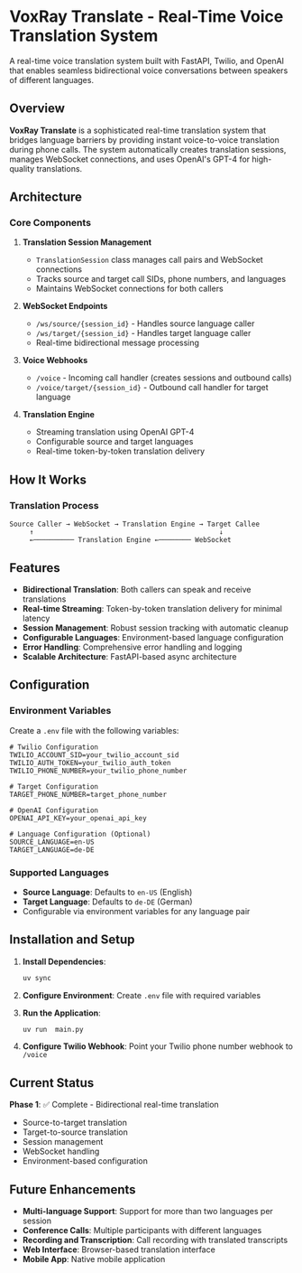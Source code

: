 # VoxRay Translate - Real-Time Voice Translation System

A real-time voice translation system built with FastAPI, Twilio, and OpenAI that enables seamless bidirectional voice conversations between speakers of different languages.

## Overview

**VoxRay Translate** is a sophisticated real-time translation system that bridges language barriers by providing instant voice-to-voice translation during phone calls. The system automatically creates translation sessions, manages WebSocket connections, and uses OpenAI's GPT-4 for high-quality translations.

## Architecture

### Core Components

1. **Translation Session Management**
   - `TranslationSession` class manages call pairs and WebSocket connections
   - Tracks source and target call SIDs, phone numbers, and languages
   - Maintains WebSocket connections for both callers

2. **WebSocket Endpoints**
   - `/ws/source/{session_id}` - Handles source language caller
   - `/ws/target/{session_id}` - Handles target language caller
   - Real-time bidirectional message processing

3. **Voice Webhooks**
   - `/voice` - Incoming call handler (creates sessions and outbound calls)
   - `/voice/target/{session_id}` - Outbound call handler for target language

4. **Translation Engine**
   - Streaming translation using OpenAI GPT-4
   - Configurable source and target languages
   - Real-time token-by-token translation delivery

## How It Works

### Translation Process

```
Source Caller → WebSocket → Translation Engine → Target Callee
     ↑                                              ↓
     ←────────── Translation Engine ←──────── WebSocket
```

## Features

- **Bidirectional Translation**: Both callers can speak and receive translations
- **Real-time Streaming**: Token-by-token translation delivery for minimal latency
- **Session Management**: Robust session tracking with automatic cleanup
- **Configurable Languages**: Environment-based language configuration
- **Error Handling**: Comprehensive error handling and logging
- **Scalable Architecture**: FastAPI-based async architecture

## Configuration

### Environment Variables

Create a `.env` file with the following variables:

```env
# Twilio Configuration
TWILIO_ACCOUNT_SID=your_twilio_account_sid
TWILIO_AUTH_TOKEN=your_twilio_auth_token
TWILIO_PHONE_NUMBER=your_twilio_phone_number

# Target Configuration
TARGET_PHONE_NUMBER=target_phone_number

# OpenAI Configuration
OPENAI_API_KEY=your_openai_api_key

# Language Configuration (Optional)
SOURCE_LANGUAGE=en-US
TARGET_LANGUAGE=de-DE
```

### Supported Languages

- **Source Language**: Defaults to `en-US` (English)
- **Target Language**: Defaults to `de-DE` (German)
- Configurable via environment variables for any language pair


## Installation and Setup

1. **Install Dependencies**:
   ```bash
   uv sync
   ```

2. **Configure Environment**: Create `.env` file with required variables

3. **Run the Application**:
   ```bash
   uv run  main.py
   ```

4. **Configure Twilio Webhook**: Point your Twilio phone number webhook to `/voice`


## Current Status

**Phase 1**: ✅ Complete - Bidirectional real-time translation
- Source-to-target translation
- Target-to-source translation
- Session management
- WebSocket handling
- Environment-based configuration

## Future Enhancements

- **Multi-language Support**: Support for more than two languages per session
- **Conference Calls**: Multiple participants with different languages
- **Recording and Transcription**: Call recording with translated transcripts
- **Web Interface**: Browser-based translation interface
- **Mobile App**: Native mobile application




        